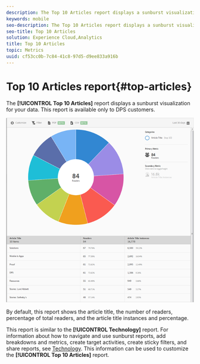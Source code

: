 ```yaml
---
description: The Top 10 Articles report displays a sunburst visualization for your data. This report is available only to Digital Publishing Suites (DPS) customers.
keywords: mobile
seo-description: The Top 10 Articles report displays a sunburst visualization for your data. This report is available only to Digital Publishing Suites (DPS) customers.
seo-title: Top 10 Articles
solution: Experience Cloud,Analytics
title: Top 10 Articles
topic: Metrics
uuid: cf53cc0b-7c84-41c8-97d5-d9ee833a916b
---
```


# Top 10 Articles report{#top-articles}

The **[!UICONTROL Top 10 Articles]** report displays a sunburst visualization for your data. This report is available only to DPS customers.

 ![](assets/dps_top_10.png)

By default, this report shows the article title, the number of readers, percentage of total readers, and the article title instances and percentage.

This report is similar to the **[!UICONTROL Technology]** report. For information about how to navigate and use sunburst reports, add breakdowns and metrics, create target activities, create sticky filters, and share reports, see [Technology](/help/using/usage/reports-technology.md). This information can be used to customize the **[!UICONTROL Top 10 Articles]** report. 
